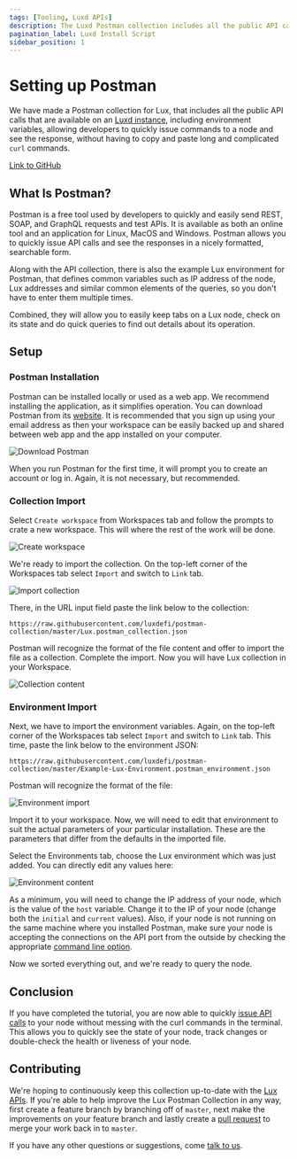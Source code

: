 ```yaml
---
tags: [Tooling, Luxd APIs]
description: The Luxd Postman collection includes all the public API calls that are available on Luxd instance, allowing you to quickly issue commands to your node and see the response, without having to copy and paste long and complicated `curl` commands.
pagination_label: Luxd Install Script
sidebar_position: 1
---
```


# Setting up Postman

We have made a Postman collection for Lux, that includes all the public
API calls that are available on an [Luxd instance](https://github.com/luxdefi/luxd/releases/), including environment variables,
allowing developers to quickly issue commands to a node and see the response, without having to
copy and paste long and complicated `curl` commands.

[Link to GitHub](https://github.com/luxdefi/postman-collection/)

## What Is Postman?

Postman is a free tool used by developers to quickly and easily send REST, SOAP,
and GraphQL requests and test APIs. It is available as both an online tool and
an application for Linux, MacOS and Windows. Postman allows you to quickly issue
API calls and see the responses in a nicely formatted, searchable form.

Along with the API collection, there is also the example Lux environment
for Postman, that defines common variables such as IP address of the node, 
Lux addresses and similar common elements of the queries, so you don't
have to enter them multiple times.

Combined, they will allow you to easily keep tabs on a Lux node, check 
on its state and do quick queries to find out details about its operation.

## Setup

### Postman Installation

Postman can be installed locally or used as a web app. We recommend installing
the application, as it simplifies operation. You can download Postman from its
[website](https://www.postman.com/downloads/). It is recommended that you sign
up using your email address as then your workspace can be easily backed up and
shared between web app and the app installed on your computer.

![Download Postman](/img/postman/postman-1-download.png)

When you run Postman for the first time, it will prompt you to create an
account or log in. Again, it is not necessary, but recommended.

### Collection Import

Select `Create workspace` from Workspaces tab and follow the prompts to crate a new
workspace. This will where the rest of the work will be done.

![Create workspace](/img/postman/postman-2-workspace.png)

We're ready to import the collection. On the top-left corner of the Workspaces tab
select `Import` and switch to `Link` tab.

![Import collection](/img/postman/postman-3-import.png)

There, in the URL input field paste the link below to the collection:

```text
https://raw.githubusercontent.com/luxdefi/postman-collection/master/Lux.postman_collection.json
```

Postman will recognize the format of the file content and offer to import the
file as a collection. Complete the import. Now you will have Lux
collection in your Workspace.

![Collection content](/img/postman/postman-4-collection.png)

### Environment Import

Next, we have to import the environment variables. Again, on the top-left corner of the Workspaces tab
select `Import` and switch to `Link` tab. This time, paste the link below
to the environment JSON:

```text
https://raw.githubusercontent.com/luxdefi/postman-collection/master/Example-Lux-Environment.postman_environment.json
```

Postman will recognize the format of the file:

![Environment import](/img/postman/postman-5-environment.png)

Import it to your workspace. Now, we will need to edit that environment to suit
the actual parameters of your particular installation. These are the parameters
that differ from the defaults in the imported file.

Select the Environments tab, choose the Lux environment which was just added.
You can directly edit any values here:

![Environment content](/img/postman/postman-6-variables.png)

As a minimum, you will need to change the IP address of your node, which is the value of
the `host` variable. Change it to the IP of your node (change both the `initial` and `current`
values). Also, if your node is not running on the same machine where you
installed Postman, make sure your node is accepting the connections on the API
port from the outside by checking the appropriate [command line option](/nodes/configure/luxd-config-flags.md#http-server).

Now we sorted everything out, and we're ready to query the node.

## Conclusion

If you have completed the tutorial, you are now able to quickly
[issue API calls](/tooling/luxd-postman-collection/making-api-calls.md) 
to your node without messing with the curl commands in the terminal. This allows
you to quickly see the state of your node, track changes or double-check the
health or liveness of your node.

## Contributing

We're hoping to continuously keep this collection up-to-date with the [Lux
APIs](/reference). If you're able to help improve the Lux Postman Collection
in any way, first create a feature branch by branching off of `master`, next make the
improvements on your feature branch and lastly create a [pull
request](https://github.com/luxdefi/docs/pulls) to merge your work
back in to `master`.

If you have any other questions or suggestions, come [talk to us](https://chat.lux.network/).
